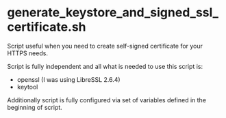 # generate_keystore_and_signed_ssl_certificate.sh
Script useful when you need to create self-signed certificate for your HTTPS needs.

Script is fully independent and all what is needed to use this script is:
- openssl (I was using LibreSSL 2.6.4)
- keytool

Additionally script is fully configured via set of variables defined in the beginning of script.